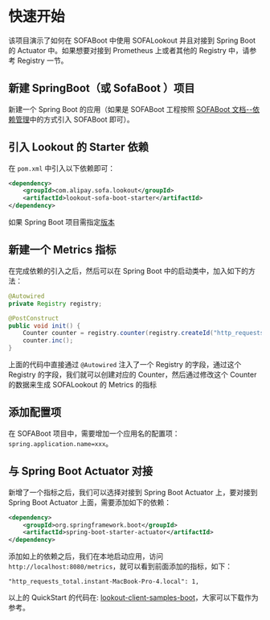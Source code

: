 # 快速开始

该项目演示了如何在 SOFABoot 中使用 SOFALookout 并且对接到 Spring Boot 的 Actuator 中。如果想要对接到 Prometheus 上或者其他的 Registry 中，请参考 Registry 一节。

## 新建 SpringBoot（或 SofaBoot ）项目

新建一个 Spring Boot 的应用（如果是 SOFABoot 工程按照 [SOFABoot 文档--依赖管理](https://www.sofastack.tech/sofa-boot/docs/DependencyManagement)中的方式引入 SOFABoot 即可）。

## 引入 Lookout 的 Starter 依赖

在 `pom.xml` 中引入以下依赖即可：

```xml
<dependency>
    <groupId>com.alipay.sofa.lookout</groupId>
    <artifactId>lookout-sofa-boot-starter</artifactId>
</dependency>
```

如果 Spring Boot 项目需指定[版本](http://mvnrepository.com/artifact/com.alipay.sofa.lookout/lookout-sofa-boot-starter)


## 新建一个 Metrics 指标

在完成依赖的引入之后，然后可以在 Spring Boot 中的启动类中，加入如下的方法：

```java
@Autowired
private Registry registry;

@PostConstruct
public void init() {
    Counter counter = registry.counter(registry.createId("http_requests_total").withTag("instant", NetworkUtil.getLocalAddress().getHostName()));
    counter.inc();
}
```

上面的代码中直接通过 `@Autowired` 注入了一个 Registry 的字段，通过这个 Registry 的字段，我们就可以创建对应的 Counter，然后通过修改这个 Counter 的数据来生成 SOFALookout 的 Metrics 的指标

## 添加配置项

在 SOFABoot 项目中，需要增加一个应用名的配置项：`spring.application.name=xxx`。

## 与 Spring Boot Actuator 对接

新增了一个指标之后，我们可以选择对接到 Spring Boot Actuator 上，要对接到 Spring Boot Actuator 上面，需要添加如下的依赖：

```xml
<dependency>
    <groupId>org.springframework.boot</groupId>
    <artifactId>spring-boot-starter-actuator</artifactId>
</dependency>
```

添加如上的依赖之后，我们在本地启动应用，访问 `http://localhost:8080/metrics`，就可以看到前面添加的指标，如下：

```
"http_requests_total.instant-MacBook-Pro-4.local": 1,
```

以上的 QuickStart 的代码在: [lookout-client-samples-boot](https://github.com/sofastack/sofa-lookout/tree/master/client/samples/lookout-client-samples-boot)，大家可以下载作为参考。
